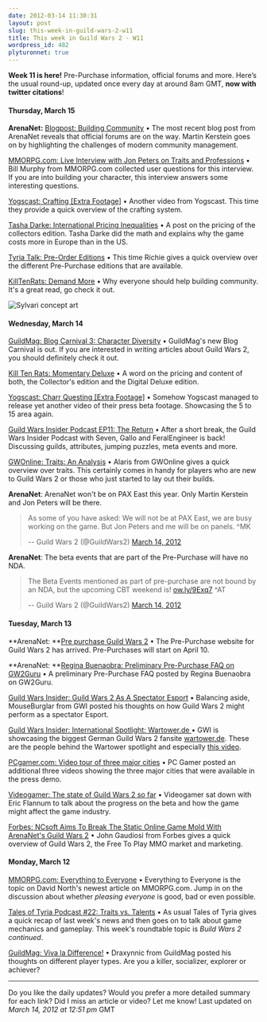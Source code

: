 ```yaml
---
date: 2012-03-14 11:30:31
layout: post
slug: this-week-in-guild-wars-2-w11
title: This week in Guild Wars 2 - W11
wordpress_id: 482
plyturonnet: true
---
```


**Week 11 is here!** Pre-Purchase information, official forums and more. Here’s the usual round-up, updated once every day at around 8am GMT, **now with twitter citations**! 



#### Thursday, March 15


**ArenaNet:** [Blogpost: Building Community](http://www.arena.net/blog/building-community)
• The most recent blog post from ArenaNet reveals that official forums are on the way. Martin Kerstein goes on by highlighting the challenges of modern community management.

[MMORPG.com: Live Interview with Jon Peters on Traits and Professions](http://www.twitch.tv/mmorpgcom/b/311753826)
• Bill Murphy from MMORPG.com collected user questions for this interview. If you are into building your character, this interview answers some interesting questions.

[Yogscast: Crafting [Extra Footage]](http://www.youtube.com/watch?v=-elq2JYlfA8)
• Another video from Yogscast. This time they provide a quick overview of the crafting system.

[Tasha Darke: International Pricing Inequalities](http://www.tashadarke.co.uk/2012/03/international-pricing-inequalities/)
• A post on the pricing of the collectors edition. Tasha Darke did the math and explains why the game costs more in Europe than in the US.

[Tyria Talk: Pre-Order Editions](http://www.youtube.com/watch?v=gRol5XQqwp8) 
• This time Richie gives a quick overview over the different Pre-Purchase editions that are available.

[KillTenRats: Demand More](http://www.killtenrats.com/2012/03/15/gw2-demand-more/)
• Why everyone should help building community. It's a great read, go check it out.

![Sylvari concept art](http://plyturon.net/wp-content/uploads/2012/03/blog_article_banner5.png)


#### Wednesday, March 14


[GuildMag: Blog Carnival 3: Character Diversity](http://www.guildmag.com/blog-carnival-3-character-diversity)
• GuildMag's new Blog Carnival is out. If you are interested in writing articles about Guild Wars 2, you should definitely check it out. 

[Kill Ten Rats: Momentary Deluxe](http://www.killtenrats.com/2012/03/14/gw2-momentary-deluxe/)
• A word on the pricing and content of both, the Collector's edition and the Digital Deluxe edition. 

[Yogscast: Charr Questing [Extra Footage]](http://www.youtube.com/watch?&v=pl0Bb063D5E)
• Somehow Yogscast managed to release yet another video of their press beta footage. Showcasing the 5 to 15 area again.

[Guild Wars Insider Podcast EP11: The Return](http://www.guildwarsinsider.com/guild-wars-2-insider-podcast-ep11-return/)
• After a short break, the Guild Wars Insider Podcast with Seven, Gallo and FeralEngineer is back! Discussing guilds, attributes, jumping puzzles, meta events and more.

[GWOnline: Traits: An Analysis](http://guildwars.incgamers.com/blog/comments/traits-an-analysis)
• Alaris from GWOnline gives a quick overview over traits. This certainly comes in handy for players who are new to Guild Wars 2 or those who just started to lay out their builds.

**ArenaNet**: ArenaNet won't be on PAX East this year. Only Martin Kerstein and Jon Peters will be there.


> As some of you have asked: We will not be at PAX East, we are busy working on the game. But Jon Peters and me will be on panels. ^MK
> 
> -- Guild Wars 2 (@GuildWars2) [March 14, 2012](https://twitter.com/GuildWars2/status/179980600273408001)




**ArenaNet**: The beta events that are part of the Pre-Purchase will have no NDA.


> The Beta Events mentioned as part of pre-purchase are not bound by an NDA, but the upcoming CBT weekend is! [ow.ly/9Exq7](http://t.co/12I1sVRr) ^AT
> 
> -- Guild Wars 2 (@GuildWars2) [March 14, 2012](https://twitter.com/GuildWars2/status/179954394228473856)






#### Tuesday, March 13


**ArenaNet: **[Pre purchase Guild Wars 2](http://buy.guildwars2.com)
• The Pre-Purchase website for Guild Wars 2 has arrived. Pre-Purchases will start on April 10.

**ArenaNet: **[Regina Buenaobra: Preliminary Pre-Purchase FAQ on GW2Guru](http://www.guildwars2guru.com/forum/showpost.php?p=1212248&postcount=1412)
• A preliminary Pre-Purchase FAQ posted by Regina Buenaobra on GW2Guru.

[Guild Wars Insider: Guild Wars 2 As A Spectator Esport](http://www.guildwarsinsider.com/guild-wars-2-spectator-esport/)
• Balancing aside, MouseBurglar from GWI posted his thoughts on how Guild Wars 2 might perform as a spectator Esport.

[Guild Wars Insider: International Spotlight: Wartower.de ](http://www.guildwarsinsider.com/spotlight-wartower/)
• GWI is showcasing the biggest German Guild Wars 2 fansite [wartower.de](http://www.wartower.de). These are the people behind the Wartower spotlight and especially [this video](http://www.youtube.com/watch?v=LZMJ3sw_IcY).

[PCgamer.com: Video tour of three major cities](http://www.pcgamer.com/previews/guild-wars-2-beta-video-tour-of-three-major-cities/)
• PC Gamer posted an additional three videos showing the three major cities that were available in the press demo.

[Videogamer: The state of Guild Wars 2 so far](http://www.videogamer.com/pc/guild_wars_2/news/the_state_of_guild_wars_2_so_far_2.html)
• Videogamer sat down with Eric Flannum to talk about the progress on the beta and how the game might affect the game industry.

[Forbes: NCsoft Aims To Break The Static Online Game Mold With ArenaNet's Guild Wars 2](http://www.forbes.com/sites/johngaudiosi/2012/03/13/ncsoft-aims-to-break-the-static-online-game-mold-with-arenanets-guild-wars-2/)
• John Gaudiosi from Forbes gives a quick overview of Guild Wars 2, the Free To Play MMO market and marketing.



#### Monday, March 12


[MMORPG.com: Everything to Everyone](http://www.mmorpg.com/gamelist.cfm/game/473/feature/6179)
• Everything to Everyone is the topic on David North's newest article on MMORPG.com. Jump in on the discussion about whether _pleasing everyone_ is good, bad or even possible.

[Tales of Tyria Podcast #22: Traits vs. Talents](http://www.youtube.com/watch?v=V-eAUaXLBmg)
• As usual Tales of Tyria gives a quick recap of last week's news and then goes on to talk about game mechanics and gameplay. This week's roundtable topic is _Build Wars 2 continued_.

[GuildMag: Viva la Difference!](http://www.guildmag.com/viva-la-difference)
• Draxynnic from GuildMag posted his thoughts on different player types. Are you a killer, socializer, explorer or achiever?



* * *



Do you like the daily updates? Would you prefer a more detailed summary for each link? Did I miss an article or video? Let me know!
Last updated on _March 14, 2012 at 12:51 pm_ GMT
